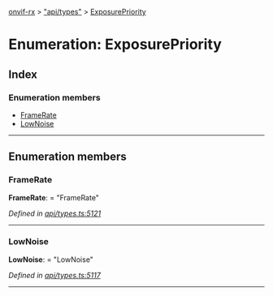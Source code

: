 [onvif-rx](../README.md) > ["api/types"](../modules/_api_types_.md) > [ExposurePriority](../enums/_api_types_.exposurepriority.md)

# Enumeration: ExposurePriority

## Index

### Enumeration members

* [FrameRate](_api_types_.exposurepriority.md#framerate)
* [LowNoise](_api_types_.exposurepriority.md#lownoise)

---

## Enumeration members

<a id="framerate"></a>

###  FrameRate

**FrameRate**:  = "FrameRate"

*Defined in [api/types.ts:5121](https://github.com/patrickmichalina/onvif-rx/blob/034e4d6/src/api/types.ts#L5121)*

___
<a id="lownoise"></a>

###  LowNoise

**LowNoise**:  = "LowNoise"

*Defined in [api/types.ts:5117](https://github.com/patrickmichalina/onvif-rx/blob/034e4d6/src/api/types.ts#L5117)*

___

